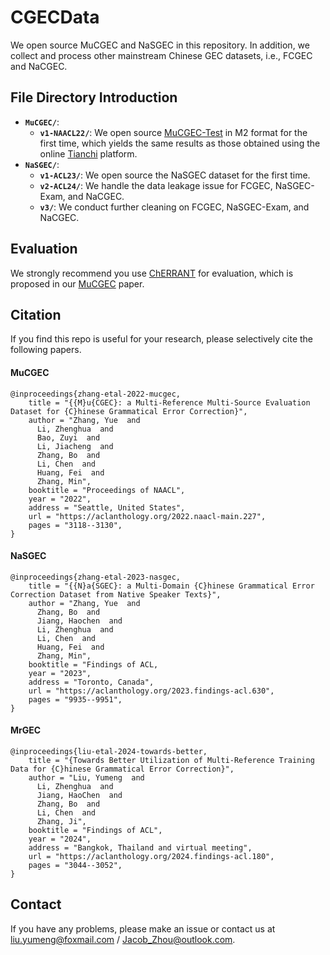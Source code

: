 # CGECData
We open source MuCGEC and NaSGEC in this repository. In addition, we collect and process other mainstream Chinese GEC datasets, i.e., FCGEC and NaCGEC.

## File Directory Introduction

+ **`MuCGEC/`**:
  + **`v1-NAACL22/`**: We open source [MuCGEC-Test](MuCGEC/v1-NAACL22/mucgec.test.m2) in M2 format for the first time, which yields the same results as those obtained using the online [Tianchi](https://tianchi.aliyun.com/dataset/131328/submission) platform. 
+ **`NaSGEC/`**:
  + **`v1-ACL23/`**: We open source the NaSGEC dataset for the first time.
  + **`v2-ACL24/`**: We handle the data leakage issue for FCGEC, NaSGEC-Exam, and NaCGEC.
  + **`v3/`**: We conduct further cleaning on FCGEC, NaSGEC-Exam, and NaCGEC.

## Evaluation

We strongly recommend you use [ChERRANT](https://github.com/HillZhang1999/MuCGEC/tree/main/scorers/ChERRANT) for evaluation, which is proposed in our [MuCGEC](https://aclanthology.org/2022.naacl-main.227/) paper.

## Citation

If you find this repo is useful for your research, please selectively cite the following papers.

#### MuCGEC
```
@inproceedings{zhang-etal-2022-mucgec,
    title = "{{M}u{CGEC}: a Multi-Reference Multi-Source Evaluation Dataset for {C}hinese Grammatical Error Correction}",
    author = "Zhang, Yue  and
      Li, Zhenghua  and
      Bao, Zuyi  and
      Li, Jiacheng  and
      Zhang, Bo  and
      Li, Chen  and
      Huang, Fei  and
      Zhang, Min",
    booktitle = "Proceedings of NAACL",
    year = "2022",
    address = "Seattle, United States",
    url = "https://aclanthology.org/2022.naacl-main.227",
    pages = "3118--3130",
}
```

#### NaSGEC
```
@inproceedings{zhang-etal-2023-nasgec,
    title = "{{N}a{SGEC}: a Multi-Domain {C}hinese Grammatical Error Correction Dataset from Native Speaker Texts}",
    author = "Zhang, Yue  and
      Zhang, Bo  and
      Jiang, Haochen  and
      Li, Zhenghua  and
      Li, Chen  and
      Huang, Fei  and
      Zhang, Min",
    booktitle = "Findings of ACL,
    year = "2023",
    address = "Toronto, Canada",
    url = "https://aclanthology.org/2023.findings-acl.630",
    pages = "9935--9951",
}
```

#### MrGEC
```
@inproceedings{liu-etal-2024-towards-better,
    title = "{Towards Better Utilization of Multi-Reference Training Data for {C}hinese Grammatical Error Correction}",
    author = "Liu, Yumeng  and
      Li, Zhenghua  and
      Jiang, HaoChen  and
      Zhang, Bo  and
      Li, Chen  and
      Zhang, Ji",
    booktitle = "Findings of ACL",
    year = "2024",
    address = "Bangkok, Thailand and virtual meeting",
    url = "https://aclanthology.org/2024.findings-acl.180",
    pages = "3044--3052",
}
```

## Contact
If you have any problems, please make an issue or contact us at liu.yumeng@foxmail.com / Jacob_Zhou@outlook.com. 
